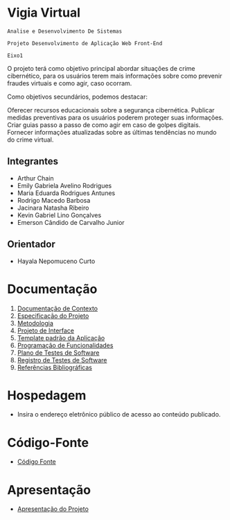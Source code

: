 # Vigia Virtual

`Analise e Desenvolvimento De Sistemas`

`Projeto Desenvolvimento de Aplicação Web Front-End`

`Eixo1`

O projeto terá como objetivo principal abordar situações de crime cibernético, para os usuários terem mais informações sobre como prevenir fraudes virtuais e como agir, caso ocorram.

Como objetivos secundários, podemos destacar:

Oferecer recursos educacionais sobre a segurança cibernética.
Publicar medidas preventivas para os usuários poderem proteger suas informações.
Criar guias passo a passo de como agir em caso de golpes digitais.
Fornecer informações atualizadas sobre as últimas tendências no mundo do crime virtual.

## Integrantes

* Arthur Chain
* Emily Gabriela Avelino Rodrigues
* Maria Eduarda Rodrigues Antunes
* Rodrigo Macedo Barbosa
* Jacinara Natasha Ribeiro
* Kevin Gabriel Lino Gonçalves
* Emerson Cândido de Carvalho Junior

## Orientador

* Hayala Nepomuceno Curto

# Documentação

<ol>
<li><a href="documentos/01-Documentação de Contexto.md"> Documentação de Contexto</a></li>
<li><a href="documentos/02-Especificação do Projeto.md"> Especificação do Projeto</a></li>
<li><a href="documentos/03-Metodologia.md"> Metodologia</a></li>
<li><a href="documentos/04-Projeto de Interface.md"> Projeto de Interface</a></li>
<li><a href="documentos/05-Template padrão da Aplicação.md"> Template padrão da Aplicação</a></li>
<li><a href="documentos/06-Programação de Funcionalidades.md"> Programação de Funcionalidades</a></li>
<li><a href="documentos/07-Plano de Testes de Software.md"> Plano de Testes de Software</a></li>
<li><a href="documentos/08-Registro de Testes de Software.md"> Registro de Testes de Software</a></li>
<li><a href="documentos/09-Referências.md"> Referências Bibliográficas</a></li>
</ol>

# Hospedagem

* Insira o endereço eletrônico público de acesso ao conteúdo publicado. 

# Código-Fonte

* <a href="codigo-fonte/README.md">Código Fonte</a>

# Apresentação

* <a href="apresentacao/README.md">Apresentação do Projeto</a>
